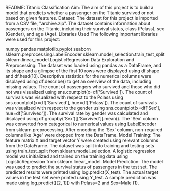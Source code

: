 README: Titanic Classification
Aim: 
The aim of this project is to build a model that predicts whether a passenger on the Titanic survived or not based on given features.
Dataset:
The dataset for this project is imported from a CSV file, "archive.zip". The dataset contains information about passengers on the Titanic, including their survival status, class (Pclass), sex (Gender), and age (Age).
Libraries Used
The following important libraries were used for this project:

numpy
pandas
matplotlib.pyplot
seaborn
sklearn.preprocessing.LabelEncoder
sklearn.model_selection.train_test_split
sklearn.linear_model.LogisticRegression
Data Exploration and Preprocessing:
The dataset was loaded using pandas as a DataFrame, and its shape and a glimpse of the first 10 rows were displayed using df.shape and df.head(10).
Descriptive statistics for the numerical columns were displayed using df.describe() to get an overview of the data, including missing values.
The count of passengers who survived and those who did not was visualized using sns.countplot(x=df['Survived']).
The count of survivals was visualized with respect to the Pclass using sns.countplot(x=df['Survived'], hue=df['Pclass']).
The count of survivals was visualized with respect to the gender using sns.countplot(x=df['Sex'], hue=df['Survived']).
The survival rate by gender was calculated and displayed using df.groupby('Sex')[['Survived']].mean().
The 'Sex' column was converted from categorical to numerical values using LabelEncoder from sklearn.preprocessing.
After encoding the 'Sex' column, non-required columns like 'Age' were dropped from the DataFrame.
Model Training:
The feature matrix X and target vector Y were created using relevant columns from the DataFrame.
The dataset was split into training and testing sets using train_test_split from sklearn.model_selection.
A logistic regression model was initialized and trained on the training data using LogisticRegression from sklearn.linear_model.
Model Prediction:
The model was used to predict the survival status of passengers in the test set.
The predicted results were printed using log.predict(X_test).
The actual target values in the test set were printed using Y_test.
A sample prediction was made using log.predict([[2, 1]]) with Pclass=2 and Sex=Male (1).
